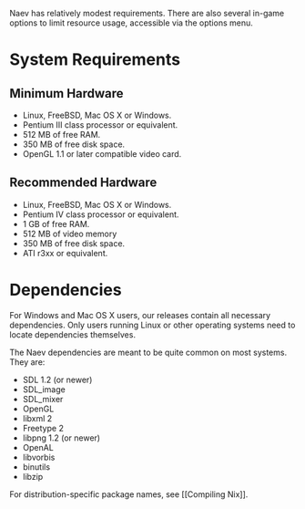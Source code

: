 Naev has relatively modest requirements. There are also several in-game options to limit resource usage, accessible via the options menu.

# System Requirements
## Minimum Hardware

* Linux, FreeBSD, Mac OS X or Windows.
* Pentium III class processor or equivalent.
* 512 MB of free RAM.
* 350 MB of free disk space.
* OpenGL 1.1 or later compatible video card.

## Recommended Hardware
* Linux, FreeBSD, Mac OS X or Windows.
* Pentium IV class processor or equivalent.
* 1 GB of free RAM.
* 512 MB of video memory
* 350 MB of free disk space.
* ATI r3xx or equivalent.

# Dependencies

For Windows and Mac OS X users, our releases contain all necessary dependencies. Only users running Linux or other operating systems need to locate dependencies themselves.

The Naev dependencies are meant to be quite common on most systems. They are:

* SDL 1.2 (or newer)
* SDL_image
* SDL_mixer
* OpenGL
* libxml 2
* Freetype 2
* libpng 1.2 (or newer)
* OpenAL
* libvorbis
* binutils
* libzip

For distribution-specific package names, see [[Compiling Nix]].